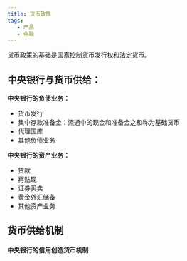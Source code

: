 ```yaml
---
title: 货币政策
tags:
   - 产品
   - 金融
---
```


货币政策的基础是国家控制货币发行权和法定货币。

## 中央银行与货币供给：
**中央银行的负债业务：**
* 货币发行
* 集中存款准备金：流通中的现金和准备金之和称为基础货币
* 代理国库
* 其他负债业务

**中央银行的资产业务：**
* 贷款
* 再贴现
* 证券买卖
* 黄金外汇储备
* 其他资产业务

## 货币供给机制

#### 中央银行的信用创造货币机制





